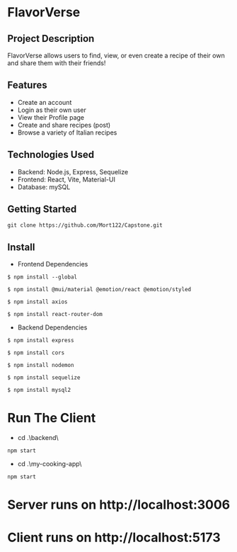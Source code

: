 # FlavorVerse

## Project Description

FlavorVerse allows users to find, view, or even create a recipe of their own and share them with their friends!


## Features

- Create an account
- Login as their own user
- View their Profile page
- Create and share recipes (post)
- Browse a variety of Italian recipes


## Technologies Used

- Backend: Node.js, Express, Sequelize
- Frontend: React, Vite, Material-UI
- Database: mySQL


## Getting Started

```
git clone https://github.com/Mort122/Capstone.git
```

## Install

- Frontend Dependencies

```
$ npm install --global
```

```
$ npm install @mui/material @emotion/react @emotion/styled
```

```
$ npm install axios
```

```
$ npm install react-router-dom
```

- Backend Dependencies

```
$ npm install express

```

```
$ npm install cors
```

```
$ npm install nodemon
```

```
$ npm install sequelize
```

```
$ npm install mysql2
```


# Run The Client

- cd .\backend\
```
npm start
```

- cd .\my-cooking-app\
```
npm start
```


# Server runs on http://localhost:3006

# Client runs on http://localhost:5173










